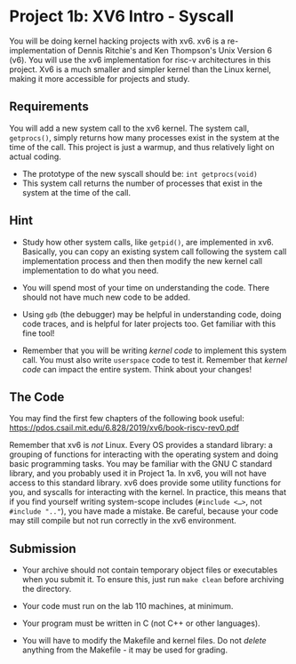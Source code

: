 # Project 1b: XV6 Intro - Syscall

You will be doing kernel hacking projects with xv6. xv6 is a re-implementation 
of Dennis Ritchie's and Ken Thompson's Unix Version 6 (v6). You will
use the xv6 implementation for risc-v architectures in this project. Xv6 is
 a much smaller and simpler kernel than the Linux kernel, making it more
accessible for projects and study.

## Requirements
You will add a new system call to the xv6 kernel. The system call, `getprocs()`, simply returns how many processes exist in the system at the time of the call. This project is just a warmup, and thus relatively light on
actual coding.

- The prototype of the new syscall should be: `int getprocs(void)`
- This system call returns the number of processes that exist in the
system at the time of the call.

## Hint

-   Study how other system calls, like `getpid()`, are implemented in xv6. 
    Basically, you can copy an existing system call following the system call implementation process and then then modify the new kernel call implementation 
    to do what you need.

-   You will spend most of your time on understanding the code. There
    should not have much new code to be added.

-   Using `gdb` (the debugger) may be helpful in understanding code,
    doing code traces, and is helpful for later projects too. Get
    familiar with this fine tool!

-   Remember that you will be writing *kernel code* to implement this
    system call. You must also write `userspace` code to test it.
    Remember that *kernel code* can impact the entire system. Think
    about your changes!
 

## The Code

You may find the first few chapters of the following book useful:
https://pdos.csail.mit.edu/6.828/2019/xv6/book-riscv-rev0.pdf


Remember that xv6 is *not* Linux. Every OS provides a standard library:
a grouping of functions for interacting with the operating system and
doing basic programming tasks. You may be familiar with the GNU C
standard library, and you probably used it in Project 1a. In xv6, you
will not have access to this standard library. xv6 does provide some
utility functions for you, and syscalls for interacting with the kernel.
In practice, this means that if you find yourself writing system-scope
includes (`#include <…>`, not `#include ".."`), you have made a mistake.
Be careful, because your code may still compile but not run correctly in
the xv6 environment.

## Submission

-   Your archive should not contain temporary object files or
    executables when you submit it. To ensure this, just run
    `make clean` before archiving the directory.

-   Your code must run on the lab 110 machines, at minimum.

-   Your program must be written in C (not C++ or other languages).

-   You will have to modify the Makefile and kernel files. Do not
    *delete* anything from the Makefile - it may be used for grading.
